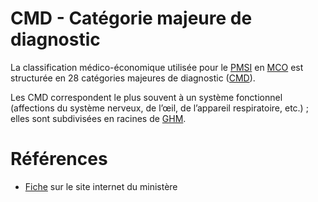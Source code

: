 # CMD - Catégorie majeure de diagnostic
<!-- SPDX-License-Identifier: MPL-2.0 -->

La classification médico-économique utilisée pour le [PMSI](PMSI.md) en [MCO](MCO.md) est structurée en 28 catégories majeures de diagnostic ([CMD](CMD.md)). 

Les CMD correspondent le plus souvent à un système fonctionnel (affections du système nerveux, de l’œil, de l’appareil respiratoire, etc.) ; elles sont subdivisées en racines de [GHM](GHM.md).

# Références

- [Fiche](https://solidarites-sante.gouv.fr/professionnels/gerer-un-etablissement-de-sante-medico-social/financement/financement-des-etablissements-de-sante-10795/financement-des-etablissements-de-sante-glossaire/article/categorie-majeure-de-diagnostic-cmd) sur le site internet du ministère
